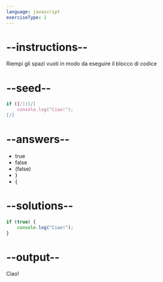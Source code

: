```yaml
---
language: javascript
exerciseType: 2
---
```


# --instructions--

Riempi gli spazi vuoti in modo da eseguire il blocco di codice

# --seed--

```javascript
if ([/])[/]
    console.log("Ciao!");
[/]
```

# --answers--

- true
- false
- (false)
- }
-  {

# --solutions--

```javascript
if (true) {
    console.log("Ciao!");
}
```

# --output--

Ciao!
